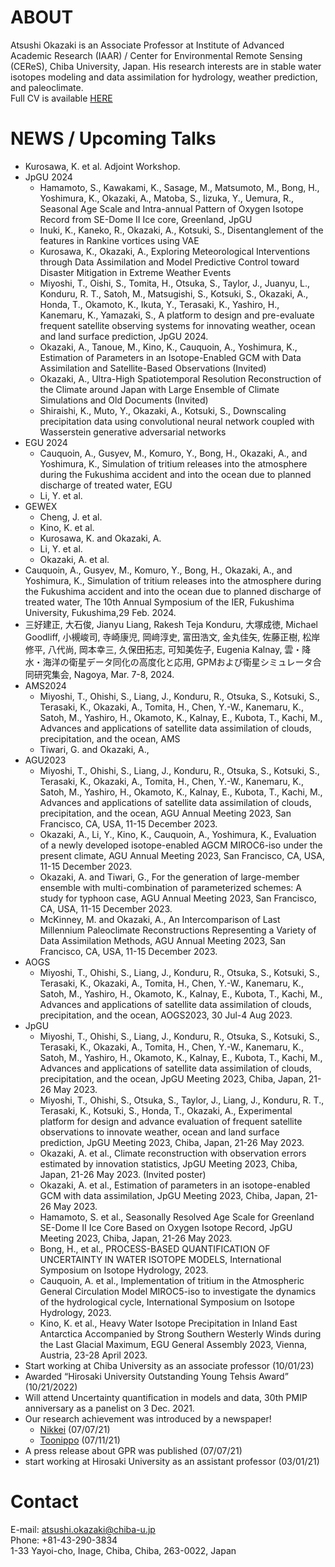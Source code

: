 # ABOUT
Atsushi Okazaki is an Associate Professor at Institute of Advanced Academic Research (IAAR) / Center for Environmental Remote Sensing (CEReS), Chiba University, Japan.
His research interests are in stable water isotopes modeling and data assimilation for hydrology, weather prediction, and paleoclimate.  
Full CV is available [HERE](https://ats-okazaki.github.io/cv)

# NEWS / Upcoming Talks
- Kurosawa, K. et al. Adjoint Workshop.
- JpGU 2024
  - Hamamoto, S., Kawakami, K., Sasage, M., Matsumoto, M., Bong, H., Yoshimura, K., Okazaki, A., Matoba, S., Iizuka, Y., Uemura, R., Seasonal Age Scale and Intra-annual Pattern of Oxygen Isotope Record from SE-Dome II Ice core, Greenland, JpGU
  - Inuki, K., Kaneko, R., Okazaki, A., Kotsuki, S., Disentanglement of the features in Rankine vortices using VAE
  - Kurosawa, K., Okazaki, A., Exploring Meteorological Interventions through Data Assimilation and Model Predictive Control toward Disaster Mitigation in Extreme Weather Events
  - Miyoshi, T., Oishi, S., Tomita, H., Otsuka, S., Taylor, J., Juanyu, L., Konduru, R. T., Satoh, M., Matsugishi, S., Kotsuki, S., Okazaki, A., Honda, T., Okamoto, K., Ikuta, Y., Terasaki, K., Yashiro, H., Kanemaru, K., Yamazaki, S., A platform to design and pre-evaluate frequent satellite observing systems for innovating weather, ocean and land surface prediction, JpGU 2024.
  - Okazaki, A., Tanoue, M., Kino, K., Cauquoin, A., Yoshimura, K., Estimation of Parameters in an Isotope-Enabled GCM with Data Assimilation and Satellite-Based Observations (Invited)
  - Okazaki, A., Ultra-High Spatiotemporal Resolution Reconstruction of the Climate around Japan with Large Ensemble of Climate Simulations and Old Documents (Invited)
  - Shiraishi, K., Muto, Y., Okazaki, A., Kotsuki, S., Downscaling precipitation data using convolutional neural network coupled with Wasserstein generative adversarial networks
- EGU 2024
  - Cauquoin, A., Gusyev, M., Komuro, Y., Bong, H., Okazaki, A., and Yoshimura, K., Simulation of tritium releases into the atmosphere during the Fukushima accident and into the ocean due to planned discharge of treated water, EGU
  - Li, Y. et al.
- GEWEX
  - Cheng, J. et al.
  - Kino, K. et al.
  - Kurosawa, K. and Okazaki, A.
  - Li, Y. et al.
  - Okazaki, A. et al.
- Cauquoin, A., Gusyev, M., Komuro, Y., Bong, H., Okazaki, A., and Yoshimura, K., Simulation of tritium releases into the atmosphere during the Fukushima accident and into the ocean due to planned discharge of treated water, The 10th Annual Symposium of the IER, Fukushima University, Fukushima,29 Feb. 2024.
- 三好建正, 大石俊, Jianyu Liang, Rakesh Teja Konduru, 大塚成徳, Michael Goodliff, 小槻峻司, 寺崎康児, 岡﨑淳史, 富田浩文, 金丸佳矢, 佐藤正樹, 松岸修平, 八代尚, 岡本幸三, 久保田拓志, 可知美佐子, Eugenia Kalnay, 雲・降水・海洋の衛星データ同化の高度化と応用, GPMおよび衛星シミュレータ合同研究集会, Nagoya, Mar. 7-8, 2024.
- AMS2024
  - Miyoshi, T., Ohishi, S., Liang, J., Konduru, R., Otsuka, S., Kotsuki, S., Terasaki, K., Okazaki, A., Tomita, H., Chen, Y.-W., Kanemaru, K., Satoh, M., Yashiro, H., Okamoto, K., Kalnay, E., Kubota, T., Kachi, M., Advances and applications of satellite data assimilation of clouds, precipitation, and the ocean, AMS
  - Tiwari, G. and Okazaki, A.,
- AGU2023
  - Miyoshi, T., Ohishi, S., Liang, J., Konduru, R., Otsuka, S., Kotsuki, S., Terasaki, K., Okazaki, A., Tomita, H., Chen, Y.-W., Kanemaru, K., Satoh, M., Yashiro, H., Okamoto, K., Kalnay, E., Kubota, T., Kachi, M., Advances and applications of satellite data assimilation of clouds, precipitation, and the ocean, AGU Annual Meeting 2023, San Francisco, CA, USA, 11-15 December 2023.
  - Okazaki, A., Li, Y., Kino, K., Cauquoin, A., Yoshimura, K., Evaluation of a newly developed isotope-enabled AGCM MIROC6-iso under the present climate, AGU Annual Meeting 2023, San Francisco, CA, USA, 11-15 December 2023.
  - Okazaki, A. and Tiwari, G., For the generation of large-member ensemble with multi-combination of parameterized schemes: A study for typhoon case, AGU Annual Meeting 2023, San Francisco, CA, USA, 11-15 December 2023.
  - McKinney, M. and Okazaki, A., An Intercomparison of Last Millennium Paleoclimate Reconstructions Representing a Variety of Data Assimilation Methods, AGU Annual Meeting 2023, San Francisco, CA, USA, 11-15 December 2023.
- AOGS
  - Miyoshi, T., Ohishi, S., Liang, J., Konduru, R., Otsuka, S., Kotsuki, S., Terasaki, K., Okazaki, A., Tomita, H., Chen, Y.-W., Kanemaru, K., Satoh, M., Yashiro, H., Okamoto, K., Kalnay, E., Kubota, T., Kachi, M., Advances and applications of satellite data assimilation of clouds, precipitation, and the ocean, AOGS2023, 30 Jul-4 Aug 2023.
- JpGU
  - Miyoshi, T., Ohishi, S., Liang, J., Konduru, R., Otsuka, S., Kotsuki, S., Terasaki, K., Okazaki, A., Tomita, H., Chen, Y.-W., Kanemaru, K., Satoh, M., Yashiro, H., Okamoto, K., Kalnay, E., Kubota, T., Kachi, M., Advances and applications of satellite data assimilation of clouds, precipitation, and the ocean, JpGU Meeting 2023, Chiba, Japan, 21-26 May 2023.
  - Miyoshi, T., Ohishi, S., Otsuka, S., Taylor, J., Liang, J., Konduru, R. T., Terasaki, K., Kotsuki, S., Honda, T., Okazaki, A., Experimental platform for design and advance evaluation of frequent satellite observations to innovate weather, ocean and land surface prediction, JpGU Meeting 2023, Chiba, Japan, 21-26 May 2023.
  - Okazaki, A. et al., Climate reconstruction with observation errors estimated by innovation statistics, JpGU Meeting 2023, Chiba, Japan, 21-26 May 2023. (Invited poster)
  - Okazaki, A. et al., Estimation of parameters in an isotope-enabled GCM with data assimilation, JpGU Meeting 2023, Chiba, Japan, 21-26 May 2023.
  - Hamamoto, S. et al., Seasonally Resolved Age Scale for Greenland SE-Dome II Ice Core Based on Oxygen Isotope Record, JpGU Meeting 2023, Chiba, Japan, 21-26 May 2023.
  - Bong, H., et al., PROCESS-BASED QUANTIFICATION OF UNCERTAINTY IN WATER ISOTOPE MODELS, International Symposium on Isotope Hydrology, 2023.
  - Cauquoin, A. et al., Implementation of tritium in the Atmospheric General Circulation Model MIROC5-iso to investigate the dynamics of the hydrological cycle, International Symposium on Isotope Hydrology, 2023.
  - Kino, K. et al., Heavy Water Isotope Precipitation in Inland East Antarctica Accompanied by Strong Southern Westerly Winds during the Last Glacial Maximum, EGU General Assembly 2023, Vienna, Austria, 23-28 April 2023.
- Start working at Chiba University as an associate professor (10/01/23)
- Awarded “Hirosaki University Outstanding Young Tehsis Award” (10/21/2022)
- Will attend Uncertainty quantification in models and data, 30th PMIP anniversary as a panelist on 3 Dec. 2021.
- Our research achievement was introduced by a newspaper!
  - [Nikkei](https://www.nikkei.com/article/DGXLRSP614134_X00C21A7000000/) (07/07/21)
  - [Toonippo](https://www.toonippo.co.jp/articles/-/585435) (07/11/21)
- A press release about GPR was published (07/07/21)
- start working at Hirosaki University as an assistant professor (03/01/21)

  

# Contact
E-mail: atsushi.okazaki@chiba-u.jp  
Phone: +81-43-290-3834  
1-33 Yayoi-cho, Inage, Chiba, Chiba, 263-0022, Japan
